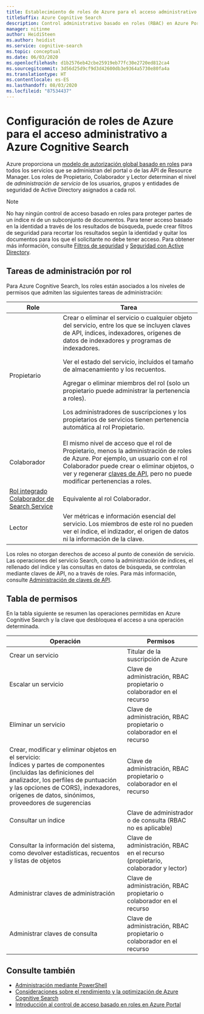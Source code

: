 ```yaml
---
title: Establecimiento de roles de Azure para el acceso administrativo de Azure
titleSuffix: Azure Cognitive Search
description: Control administrativo basado en roles (RBAC) en Azure Portal para controlar y delegar tareas administrativas para la administración de Azure Cognitive Search.
manager: nitinme
author: HeidiSteen
ms.author: heidist
ms.service: cognitive-search
ms.topic: conceptual
ms.date: 06/03/2020
ms.openlocfilehash: d1b2576eb42cbe25919eb77fc30e2720ed812ca4
ms.sourcegitcommit: 3d56d25d9cf9d3d42600db3e9364a5730e80fa4a
ms.translationtype: HT
ms.contentlocale: es-ES
ms.lasthandoff: 08/03/2020
ms.locfileid: "87534437"
---
```

# <a name="set-azure-roles-for-administrative-access-to-azure-cognitive-search"></a>Configuración de roles de Azure para el acceso administrativo a Azure Cognitive Search

Azure proporciona un [modelo de autorización global basado en roles](../role-based-access-control/role-assignments-portal.md) para todos los servicios que se administran del portal o de las API de Resource Manager. Los roles de Propietario, Colaborador y Lector determinan el nivel de *administración de servicio* de los usuarios, grupos y entidades de seguridad de Active Directory asignados a cada rol. 

> [!Note]
> No hay ningún control de acceso basado en roles para proteger partes de un índice ni de un subconjunto de documentos. Para tener acceso basado en la identidad a través de los resultados de búsqueda, puede crear filtros de seguridad para recortar los resultados según la identidad y quitar los documentos para los que el solicitante no debe tener acceso. Para obtener más información, consulte [Filtros de seguridad](search-security-trimming-for-azure-search.md) y [Seguridad con Active Directory](search-security-trimming-for-azure-search-with-aad.md).

## <a name="management-tasks-by-role"></a>Tareas de administración por rol

Para Azure Cognitive Search, los roles están asociados a los niveles de permisos que admiten las siguientes tareas de administración:

| Role | Tarea |
| --- | --- |
| Propietario |Crear o eliminar el servicio o cualquier objeto del servicio, entre los que se incluyen claves de API, índices, indexadores, orígenes de datos de indexadores y programas de indexadores.<p>Ver el estado del servicio, incluidos el tamaño de almacenamiento y los recuentos.<p>Agregar o eliminar miembros del rol (solo un propietario puede administrar la pertenencia a roles).<p>Los administradores de suscripciones y los propietarios de servicios tienen pertenencia automática al rol Propietario. |
| Colaborador |El mismo nivel de acceso que el rol de Propietario, menos la administración de roles de Azure. Por ejemplo, un usuario con el rol Colaborador puede crear o eliminar objetos, o ver y regenerar [claves de API](search-security-api-keys.md), pero no puede modificar pertenencias a roles. |
| [Rol integrado Colaborador de Search Service](https://docs.microsoft.com/azure/role-based-access-control/built-in-roles#search-service-contributor) | Equivalente al rol Colaborador. |
| Lector |Ver métricas e información esencial del servicio. Los miembros de este rol no pueden ver el índice, el indizador, el origen de datos ni la información de la clave.  |

Los roles no otorgan derechos de acceso al punto de conexión de servicio. Las operaciones del servicio Search, como la administración de índices, el rellenado del índice y las consultas en datos de búsqueda, se controlan mediante claves de API, no a través de roles. Para más información, consulte [Administración de claves de API](search-security-api-keys.md).

## <a name="permissions-table"></a>Tabla de permisos

En la tabla siguiente se resumen las operaciones permitidas en Azure Cognitive Search y la clave que desbloquea el acceso a una operación determinada.

| Operación | Permisos |
|-----------|-------------------------|
| Crear un servicio | Titular de la suscripción de Azure |
| Escalar un servicio | Clave de administración, RBAC propietario o colaborador en el recurso  |
| Eliminar un servicio | Clave de administración, RBAC propietario o colaborador en el recurso |
| Crear, modificar y eliminar objetos en el servicio: <br>Índices y partes de componentes (incluidas las definiciones del analizador, los perfiles de puntuación y las opciones de CORS), indexadores, orígenes de datos, sinónimos, proveedores de sugerencias | Clave de administración, RBAC propietario o colaborador en el recurso |
| Consultar un índice | Clave de administrador o de consulta (RBAC no es aplicable) |
| Consultar la información del sistema, como devolver estadísticas, recuentos y listas de objetos | Clave de administración, RBAC en el recurso (propietario, colaborador y lector) |
| Administrar claves de administración | Clave de administración, RBAC propietario o colaborador en el recurso |
| Administrar claves de consulta |  Clave de administración, RBAC propietario o colaborador en el recurso  |

## <a name="see-also"></a>Consulte también

+ [Administración mediante PowerShell](search-manage-powershell.md) 
+ [Consideraciones sobre el rendimiento y la optimización de Azure Cognitive Search](search-performance-optimization.md)
+ [Introducción al control de acceso basado en roles en Azure Portal](../role-based-access-control/overview.md)